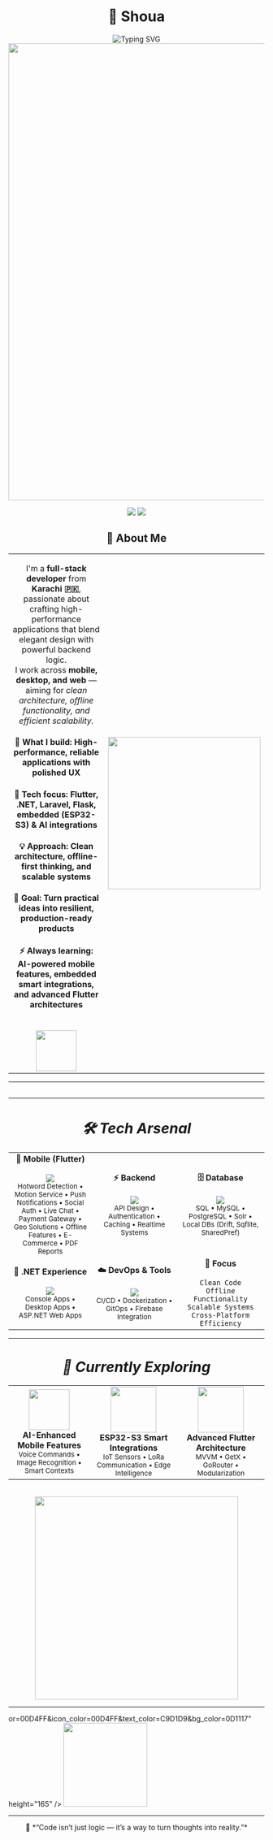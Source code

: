 <div align="center">

# 👋 Shoua

<img src="https://readme-typing-svg.herokuapp.com?font=Fira+Code&weight=500&size=28&pause=1000&color=00D4FF&center=true&vCenter=true&random=false&width=700&lines=Mobile+%26+Backend+Developer;Building+Scalable+Applications;Flutter+%7C+.NET+%7C+Laravel+%7C+Flask;Loves+AI,+Automation,+and+Clean+Code" alt="Typing SVG" />
</br>

<img src="https://user-images.githubusercontent.com/74038190/212284100-561aa473-3905-4a80-b561-0d28506553ee.gif" width="900">

</div>

<p align="center">
  <a href="mailto:shouaulqamar@gmail.com"><img src="https://img.shields.io/badge/Email-Contact-informational?style=for-the-badge&logo=gmail"/></a>
  <a href="https://www.linkedin.com/in/shoua-ul-qammar-4726041a7"><img src="https://img.shields.io/badge/LinkedIn-Profile-blue?style=for-the-badge&logo=linkedin"/></a>
</p>


<div align="center">

## 💫 **About Me**

<table style="border: none; border-collapse: collapse;">
<tr style="border: none;">
<td width="55%" align="center" style="border: none;">

I'm a **full-stack developer** from **Karachi 🇵🇰**, passionate about crafting high-performance applications that blend elegant design with powerful backend logic.  
I work across **mobile, desktop, and web** — aiming for *clean architecture, offline functionality, and efficient scalability.*  

<h4>🔭 What I build: High-performance, reliable applications with polished UX</h4>
<h4>🌱 Tech focus: Flutter, .NET, Laravel, Flask, embedded (ESP32-S3) & AI integrations</h4>
<h4>💡 Approach: Clean architecture, offline-first thinking, and scalable systems</h4>
<h4>🎯 Goal: Turn practical ideas into resilient, production-ready products</h4>
<h4>⚡ Always learning: AI-powered mobile features, embedded smart integrations, and advanced Flutter architectures</h4>

<br>

<img src="https://user-images.githubusercontent.com/74038190/212284087-bbe7e430-757e-4901-90bf-4cd2ce3e1852.gif" width="80">

</td>
<td width="45%" align="center" style="border: none;">

<img src="https://user-images.githubusercontent.com/74038190/229223263-cf2e4b07-2615-4f87-9c38-e37600f8381a.gif" width="300">

</td>
</tr>
</table>

---


<img src="https://github.com/DawitAklilu/DawitAklilu/assets/74038190/463b2c36-f2c3-48e4-8a0a-2b37f6da7bfa" width="100%" height="3">

</div>


---

<div align="center">
<h1>
<i>
🛠️ Tech Arsenal
</i>
</h1>
</div>

<table align="center">
<tr>
<td align="center" width="200">
<strong>📱 Mobile (Flutter)</strong><br><br>
<img src="https://skillicons.dev/icons?i=flutter,dart,kotlin" /><br>
<sub>Hotword Detection • Motion Service • Push Notifications • Social Auth • Live Chat • Payment Gateway • Geo Solutions • Offline Features • E-Commerce • PDF Reports</sub>
</td>

<td align="center" width="200">
<strong>⚡ Backend</strong><br><br>
<img src="https://skillicons.dev/icons?i=dotnet,laravel,flask,django,python,php" /><br>
<sub>API Design • Authentication • Caching • Realtime Systems</sub>
</td>

<td align="center" width="200">
<strong>🗄️ Database</strong><br><br>
<img src="https://skillicons.dev/icons?i=mysql,postgresql,sqlite" /><br>
<sub>SQL • MySQL • PostgreSQL • Solr • Local DBs (Drift, Sqflite, SharedPref)</sub>
</td>
</tr>
<tr>
<td align="center" width="200">
<strong>🧩 .NET Experience</strong><br><br>
<img src="https://skillicons.dev/icons?i=cs,dotnet,windows" /><br>
<sub>Console Apps • Desktop Apps • ASP.NET Web Apps</sub>
</td>

<td align="center" width="200">
<strong>☁️ DevOps & Tools</strong><br><br>
<img src="https://skillicons.dev/icons?i=git,github,firebase,vscode" /><br>
<sub>CI/CD • Dockerization • GitOps • Firebase Integration</sub>
</td>

<td align="center" width="200">
<strong>🚀 Focus</strong><br><br>
<code>Clean Code</code><br>
<code>Offline Functionality</code><br>
<code>Scalable Systems</code><br>
<code>Cross-Platform Efficiency</code>
</td>
</tr>
</table>

<!-- ---

<div align="center">
<h1>
<i>🌱 Currently Exploring</i>
</h1>
</div>

<table align="center">
<tr>
<td align="center" width="250">
<img src="https://media.giphy.com/media/v1.Y2lkPTc5MGI3NjExN2Q2ZWZkMzE5ODFjYmE4NjM1MTcxMDA2MzQ1OGY1ZjQzYTZkZTZkNyZjdD1n/0TtX2qqpxp3pIafzio/giphy.gif" width="80"><br>
<strong>AI-Enhanced Mobile Features</strong><br>
<sub>Voice Commands • Image Recognition • Smart Contexts</sub>
</td>

<td align="center" width="250">
<img src="https://media.giphy.com/media/v1.Y2lkPTc5MGI3NjExNzQ0NDA4ZjY0NjlkY2I0ZjJhY2Q2OTVlY2NiNjA3Yzc3NmQzMzFjYyZjdD1n/FoVzfcqCDSb7zCynOp/giphy.gif" width="80"><br>
<strong>ESP32-S3 Smart Integrations</strong><br>
<sub>IoT Sensors • LoRa Communication • Edge Intelligence</sub>
</td>

<td align="center" width="250">
<img src="https://media.giphy.com/media/v1.Y2lkPTc5MGI3NjExNmZhM2M3YWFiNjc2Mjk0OWJmMjNjNmZkOWQxODQ2NGJkN2YzYzI3NCZjdD1n/LMt9638dO8dftAjtco/giphy.gif" width="80"><br>
<strong>Advanced Flutter Architecture</strong><br>
<sub>MVVM • GetX • GoRouter • Modularization</sub>
</td>
</tr>
</table>

<br>

<div align="center">
<img src="https://user-images.githubusercontent.com/74038190/212284158-e840e285-664b-44d7-b79b-e264b5e54825.gif" width="400">
</div>

--- -->

---

<div align="center">
<h1>
<i>🌱 Currently Exploring</i>
</h1>
</div>

<table align="center" style="border:none; border-collapse:collapse;">
<tr style="border:none;">

<!-- AI-Enhanced Mobile Features -->
<td align="center" width="250" style="border:none;">
<img src="https://media.giphy.com/media/v1.Y2lkPTc5MGI3NjExN2Q2ZWZkMzE5ODFjYmE4NjM1MTcxMDA2MzQ1OGY1ZjQzYTZkZTZkNyZjdD1n/0TtX2qqpxp3pIafzio/giphy.gif" width="80"><br>
<strong>AI-Enhanced Mobile Features</strong><br>
<sub>Voice Commands • Image Recognition • Smart Contexts</sub>
</td>

<!-- ESP32-S3 Smart Integrations -->
<td align="center" width="250" style="border:none;">
<img src="https://media4.giphy.com/media/v1.Y2lkPTc5MGI3NjExeGdzeXNlM2R4OHBtbDJ2c21kanEydWl6b2cxb2ozeW0zb3E0bHVocCZlcD12MV9pbnRlcm5hbF9naWZfYnlfaWQmY3Q9Zw/x8b0V1fekFthFTaBNn/giphy.gif" width="90"><br>
<strong>ESP32-S3 Smart Integrations</strong><br>
<sub>IoT Sensors • LoRa Communication • Edge Intelligence</sub>
</td>

<!-- Advanced Flutter Architecture -->
<td align="center" width="250" style="border:none;">
<img src="https://media.giphy.com/media/v1.Y2lkPTc5MGI3NjExMGU0ZjExZWMyMzQ0YjcxN2Y4YzUwZGY3NzM4NDk2ZTI3YWUwMmVjYSZjdD1n/qgQUggAC3Pfv687qPC/giphy.gif" width="90"><br>
<strong>Advanced Flutter Architecture</strong><br>
<sub>MVVM • GetX • GoRouter • Modularization</sub>
</td>

</tr>
</table>

<br>

<div align="center">
<img src="https://user-images.githubusercontent.com/74038190/212284158-e840e285-664b-44d7-b79b-e264b5e54825.gif" width="400">
</div>

---


or=00D4FF&icon_color=00D4FF&text_color=C9D1D9&bg_color=0D1117" height="165" />
  <img src="https://github-readme-streak-stats.herokuapp.com/?user=shou-a&theme=tokyonight&ring=00D4FF&fire=00D4FF&currStreakLabel=00D4FF" height="165" />
</p>
</div>

---

<p align="center">
💬 *“Code isn’t just logic — it’s a way to turn thoughts into reality.”*  
</p>